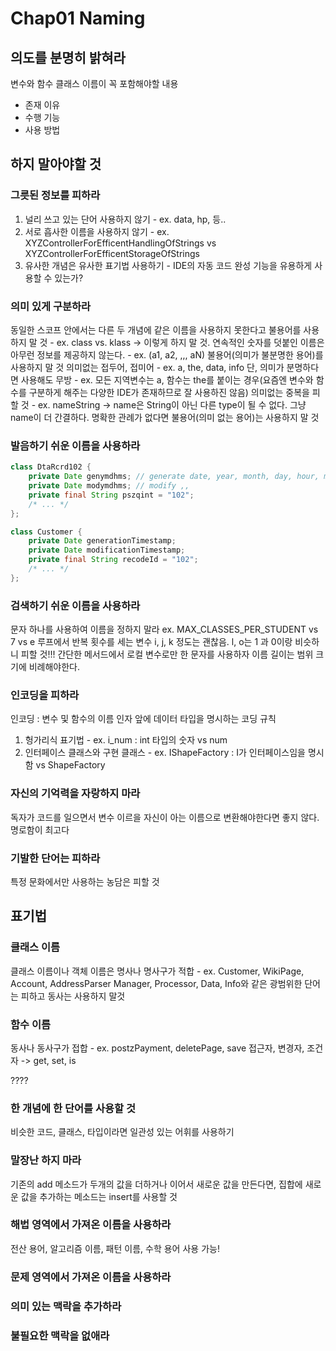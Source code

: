 # Chap01 Naming

## 의도를 분명히 밝혀라
변수와 함수 클래스 이름이 꼭 포함해야할 내용
* 존재 이유
* 수행 기능
* 사용 방법

## 하지 말아야할 것
### 그릇된 정보를 피하라
1. 널리 쓰고 있는 단어 사용하지 않기 - ex. data, hp, 등..
2. 서로 흡사한 이름을 사용하지 않기 - ex. XYZControllerForEfficentHandlingOfStrings vs XYZControllerForEfficentStorageOfStrings
3. 유사한 개념은 유사한 표기법 사용하기 - IDE의 자동 코드 완성 기능을 유용하게 사용할 수 있는가?

### 의미 있게 구분하라
동일한 스코프 안에서는 다른 두 개념에 같은 이름을 사용하지 못한다고 불용어를 사용하지 말 것 - ex. class vs. klass -> 이렇게 하지 말 것.
연속적인 숫자를 덧붙인 이름은 아무런 정보를 제공하지 않는다. - ex. (a1, a2, ,,, aN)
불용어(의미가 불분명한 용어)를 사용하지 말 것 
의미없는 접두어, 접미어 - ex. a, the, data, info 
단, 의미가 분명하다면 사용해도 무방 - ex. 모든 지역변수는 a, 함수는 the를 붙이는 경우(요즘엔 변수와 함수를 구분하게 해주는 다양한 IDE가 존재하므로 잘 사용하진 않음)
의미없는 중복을 피할 것 - ex. nameString -> name은 String이 아닌 다른 type이 될 수 없다. 그냥 name이 더 간결하다.
명확한 관례가 없다면 불용어(의미 없는 용어)는 사용하지 말 것

### 발음하기 쉬운 이름을 사용하라
```java
class DtaRcrd102 {
	private Date genymdhms; // generate date, year, month, day, hour, minute, second
	private Date modymdhms; // modify ,,
	private final String pszqint = "102";
	/* ... */
};
```
```java
class Customer {
	private Date generationTimestamp;
	private Date modificationTimestamp;
	private final String recodeId = "102";
	/* ... */
};
```

### 검색하기 쉬운 이름을 사용하라
문자 하나를 사용하여 이름을 정하지 말라
ex. MAX_CLASSES_PER_STUDENT vs 7 vs e
루프에서 반복 횟수를 세는 변수  i, j, k 정도는 괜찮음. l, o는 1 과 0이랑 비슷하니 피할 것!!!
간단한 메서드에서 로컬 변수로만 한 문자를 사용하자
이름 길이는 범위 크기에 비례해야한다.

### 인코딩을 피하라
인코딩 : 변수 및 함수의 이름 인자 앞에 데이터 타입을 명시하는 코딩 규칙
1. 헝가리식 표기법  - ex. i_num : int 타입의 숫자 vs num
2. 인터페이스 클래스와 구현 클래스 - ex. IShapeFactory : I가 인터페이스임을 명시함 vs ShapeFactory

### 자신의 기억력을 자랑하지 마라
독자가 코드를 일으면서 변수 이르을 자신이 아는 이름으로 변환해야한다면 좋지 않다.
명로함이 최고다

### 기발한 단어는 피하라
특정 문화에서만 사용하는 농담은 피할 것


## 표기법
### 클래스 이름
클래스 이름이나 객체 이름은 명사나 명사구가 적합 - ex.  Customer, WikiPage, Account, AddressParser
Manager, Processor, Data, Info와 같은 광범위한 단어는 피하고 동사는 사용하지 말것

### 함수 이름
동사나 동사구가 접합 - ex. postzPayment, deletePage, save
접근자, 변경자, 조건자 -> get, set, is

????

### 한 개념에 한 단어를 사용할 것
비슷한 코드, 클래스, 타입이라면 일관성 있는 어휘를 사용하기

### 말장난 하지 마라
기존의 add 메소드가 두개의 값을 더하거나 이어서 새로운 값을 만든다면, 
집합에 새로운 값을 추가하는 메소드는 insert를 사용할 것

### 해법 영역에서 가져온 이름을 사용하라
전산 용어, 알고리즘 이름, 패턴 이름, 수학 용어 사용 가능!

### 문제 영역에서 가져온 이름을 사용하라

### 의미 있는 맥락을 추가하라

### 불필요한 맥락을 없애라
